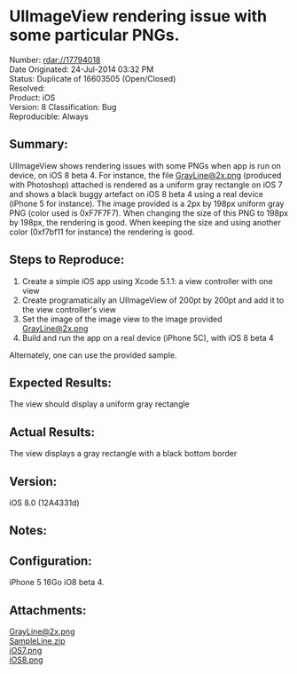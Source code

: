 # UIImageView rendering issue with some particular PNGs.

Number: [rdar://17794018](http://openradar.appspot.com/17794018)    
Date Originated:	24-Jul-2014 03:32 PM    
Status:	Duplicate of 16603505 (Open/Closed)    
Resolved:	
Product:	iOS   
Version:	8
Classification: Bug  
Reproducible: Always   

## Summary:

UIImageView shows rendering issues with some PNGs when app is run on device, on iOS 8 beta 4. For instance, the file [GrayLine@2x.png][] (produced with Photoshop) attached is rendered as a uniform gray rectangle on iOS 7 and shows a black buggy artefact on iOS 8 beta 4 using a real device (iPhone 5 for instance).
The image provided is a 2px by 198px uniform gray PNG (color used is 0xF7F7F7).
When changing the size of this PNG to 198px by 198px, the rendering is good.
When keeping the size and using another color (0xf7bf11 for instance) the rendering is good.

## Steps to Reproduce:

1. Create a simple iOS app using Xcode 5.1.1: a view controller with one view 
2. Create programatically an UIImageView of 200pt by 200pt and add it to the view controller's view
3. Set the image of the image view to the image provided [GrayLine@2x.png][] 
4. Build and run the app on a real device (iPhone 5C), with iOS 8 beta 4

Alternately, one can use the provided sample.

## Expected Results:

The view should display a uniform gray rectangle

## Actual Results:

The view displays a gray rectangle with a black bottom border

## Version:
iOS 8.0 (12A4331d)

## Notes:

## Configuration:

iPhone 5 16Go iO8 beta 4.

## Attachments:

[GrayLine@2x.png][]    
[SampleLine.zip][]    
[iOS7.png][]    
[iOS8.png][]    

[GrayLine@2x.png]: https://raw.githubusercontent.com/manbolo/radars/master/17794018/GrayLine@2x.png
[SampleLine.zip]: https://raw.githubusercontent.com/manbolo/radars/master/17794018/SampleLine.zip
[iOS7.png]: https://raw.githubusercontent.com/manbolo/radars/master/17794018/iOS7.png
[iOS8.png]: https://raw.githubusercontent.com/manbolo/radars/master/17794018/iOS8.png
